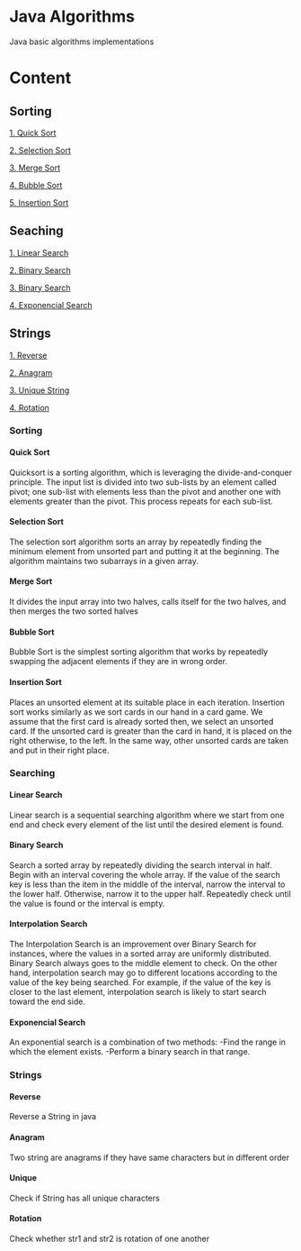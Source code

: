 # Java Algorithms

Java basic algorithms implementations
# Content
## Sorting

[1. Quick Sort](#quick-sort)

[2. Selection Sort](#selection-sort)

[3. Merge Sort](#merge-sort)

[4. Bubble Sort](#bubble-sort)

[5. Insertion Sort](#insertion-sort)

## Seaching

[1. Linear Search](#linear-search)

[2. Binary Search](#binary-search)

[3. Binary Search](#interpolation-search)

[4. Exponencial Search](#exponencial-search)

## Strings

[1. Reverse](#reverse)

[2. Anagram](#anagram)

[3. Unique String](#unique)

[4. Rotation](#rotation)

### Sorting
#### Quick Sort

Quicksort is a sorting algorithm, which is leveraging the divide-and-conquer principle.
The input list is divided into two sub-lists by an element called pivot; one sub-list with elements less than the pivot and another one with elements greater than the pivot. This process repeats for each sub-list.

#### Selection Sort

The selection sort algorithm sorts an array by repeatedly finding the minimum element from unsorted part and putting it at the beginning. The algorithm maintains two subarrays in a given array.

#### Merge Sort

It divides the input array into two halves, calls itself for the two halves, and then merges the two sorted halves

#### Bubble Sort

Bubble Sort is the simplest sorting algorithm that works by repeatedly swapping the adjacent elements if they are in wrong order.

#### Insertion Sort

Places an unsorted element at its suitable place in each iteration.
Insertion sort works similarly as we sort cards in our hand in a card game.
We assume that the first card is already sorted then, we select an unsorted card. If the unsorted card is greater than the card in hand, it is placed on the right otherwise, to the left. In the same way, other unsorted cards are taken and put in their right place.

### Searching

#### Linear Search

Linear search is a sequential searching algorithm where we start from one end and check every element of the list until the desired element is found.

#### Binary Search

Search a sorted array by repeatedly dividing the search interval in half. Begin with an interval covering the whole array. If the value of the search key is less than the item in the middle of the interval, narrow the interval to the lower half. Otherwise, narrow it to the upper half. Repeatedly check until the value is found or the interval is empty.

#### Interpolation Search

The Interpolation Search is an improvement over Binary Search for instances, where the values in a sorted array are uniformly distributed. Binary Search always goes to the middle element to check. On the other hand, interpolation search may go to different locations according to the value of the key being searched. For example, if the value of the key is closer to the last element, interpolation search is likely to start search toward the end side.

#### Exponencial Search

An exponential search is a combination of two methods:
-Find the range in which the element exists.
-Perform a binary search in that range.


### Strings
#### Reverse
Reverse a String in java
#### Anagram
Two string are anagrams if they have same characters but in different order
#### Unique
Check if String has all unique characters
#### Rotation
Check whether str1 and str2 is rotation of one another